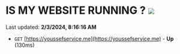 # IS MY WEBSITE RUNNING ? [![](https://img.shields.io/static/v1?label=Sponsor&message=%E2%9D%A4&logo=GitHub&color=%23fe8e86)](https://github.com/sponsors/<username>)

Last updated: **2/3/2024, 8:16:16 AM**

- `GET` [https://youssefservice.me](https://youssefservice.me) - **Up** (130ms)
